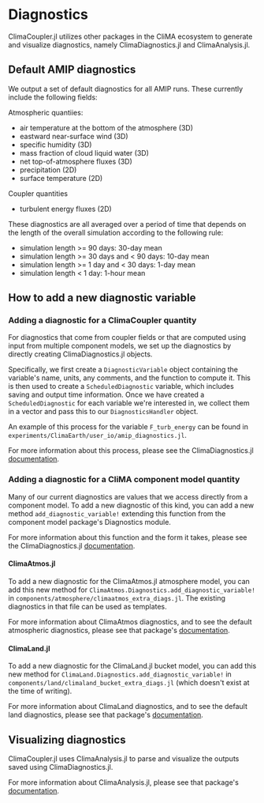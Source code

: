 # Diagnostics

ClimaCoupler.jl utilizes other packages in the CliMA ecosystem to generate
and visualize diagnostics, namely ClimaDiagnostics.jl and ClimaAnalysis.jl.

## Default AMIP diagnostics
We output a set of default diagnostics for all AMIP runs.
These currently include the following fields:

Atmospheric quantiies:
- air temperature at the bottom of the atmosphere (3D)
- eastward near-surface wind (3D)
- specific humidity (3D)
- mass fraction of cloud liquid water (3D)
- net top-of-atmosphere fluxes (3D)
- precipitation (2D)
- surface temperature (2D)

Coupler quantities
- turbulent energy fluxes (2D)

These diagnostics are all averaged over a period of time that depends
on the length of the overall simulation according to the following rule:
- simulation length >= 90 days: 30-day mean
- simulation length >= 30 days and < 90 days: 10-day mean
- simulation length >= 1 day and < 30 days: 1-day mean
- simulation length < 1 day: 1-hour mean

## How to add a new diagnostic variable
### Adding a diagnostic for a ClimaCoupler quantity
For diagnostics that come from coupler fields or that are computed using input
from multiple component models, we set up the diagnostics by directly creating
ClimaDiagnostics.jl objects.

Specifically, we first create a `DiagnosticVariable` object containing the variable's name,
units, any comments, and the function to compute it. This is then used to create a
`ScheduledDiagnostic` variable, which includes saving and output time information.
Once we have created a `ScheduledDiagnostic` for each variable we're interested in,
we collect them in a vector and pass this to our `DiagnosticsHandler` object.

An example of this process for the variable `F_turb_energy` can be found in
`experiments/ClimaEarth/user_io/amip_diagnostics.jl`.

For more information about this process, please see the
ClimaDiagnostics.jl [documentation](https://clima.github.io/ClimaDiagnostics.jl/dev/).

### Adding a diagnostic for a CliMA component model quantity
Many of our current diagnostics are values that we access directly from a component model.
To add a new diagnostic of this kind, you can add a new method `add_diagnostic_variable!`
extending this function from the component model package's Diagnostics module.

For more information about this function and the form it takes, please see the
ClimaDiagnostics.jl [documentation](https://clima.github.io/ClimaDiagnostics.jl/dev/).

#### ClimaAtmos.jl
To add a new diagnostic for the ClimaAtmos.jl atmosphere model, you can add this new method
for `ClimaAtmos.Diagnostics.add_diagnostic_variable!` in
`components/atmosphere/climaatmos_extra_diags.jl`.
The existing diagnostics in that file can be used as templates.

For more information about ClimaAtmos diagnostics, and to see the default atmospheric diagnostics,
please see that package's [documentation](https://clima.github.io/ClimaAtmos.jl/dev/diagnostics/).

#### ClimaLand.jl
To add a new diagnostic for the ClimaLand.jl bucket model, you can add this new method
for `ClimaLand.Diagnostics.add_diagnostic_variable!` in
`components/land/climaland_bucket_extra_diags.jl` (which doesn't exist at the time of writing).

For more information about ClimaLand diagnostics, and to see the default land diagnostics,
please see that package's [documentation](https://clima.github.io/ClimaLand.jl/dev/diagnostics/users_diagnostics/).

## Visualizing diagnostics
ClimaCoupler.jl uses ClimaAnalysis.jl to parse and visualize the outputs saved
using ClimaDiagnostics.jl.

For more information about ClimaAnalysis.jl, please see that package's [documentation](https://clima.github.io/ClimaAnalysis.jl/dev/).

